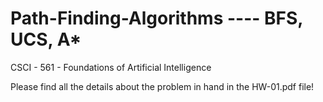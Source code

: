 # Path-Finding-Algorithms ---- BFS, UCS, A*

CSCI - 561 - Foundations of Artificial Intelligence

Please find all the details about the problem in hand in the HW-01.pdf file! 
